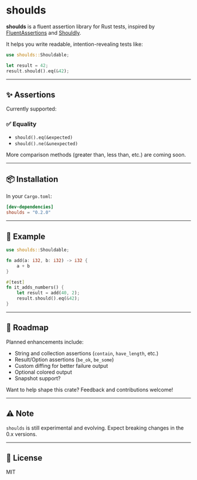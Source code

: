 # shoulds

**shoulds** is a fluent assertion library for Rust tests, inspired
by [FluentAssertions](https://github.com/fluentassertions/fluentassertions)
and [Shouldly](https://github.com/shouldly/shouldly).

It helps you write readable, intention-revealing tests like:

```rust
use shoulds::Shouldable;

let result = 42;
result.should().eq(&42);
```

---

## ✨ Assertions

Currently supported:

### ✅ Equality

- `should().eq(&expected)`
- `should().ne(&unexpected)`

More comparison methods (greater than, less than, etc.) are coming soon.

---

## 📦 Installation

In your `Cargo.toml`:

```toml
[dev-dependencies]
shoulds = "0.2.0"
```

---

## 🧪 Example

```rust
use shoulds::Shouldable;

fn add(a: i32, b: i32) -> i32 {
    a + b
}

#[test]
fn it_adds_numbers() {
    let result = add(40, 2);
    result.should().eq(&42);
}
```

---

## 🚧 Roadmap

Planned enhancements include:

- String and collection assertions (`contain`, `have_length`, etc.)
- Result/Option assertions (`be_ok`, `be_some`)
- Custom diffing for better failure output
- Optional colored output
- Snapshot support?

Want to help shape this crate? Feedback and contributions welcome!

---

## ⚠️ Note

`shoulds` is still experimental and evolving. Expect breaking changes in the 0.x versions.

---

## 📄 License

MIT